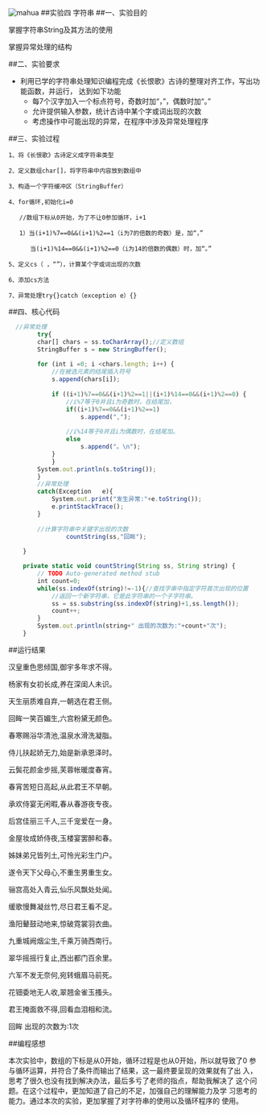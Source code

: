 ![mahua](mahua-logo.jpg)
##实验四 字符串
##一、实验目的

掌握字符串String及其方法的使用

掌握异常处理的结构

##二、实验要求

* 利用已学的字符串处理知识编程完成《长恨歌》古诗的整理对齐工作，写出功能函数，并运行，
  达到如下功能
    *  每7个汉字加入一个标点符号，奇数时加“，”，偶数时加“。”
    *  允许提供输入参数，统计古诗中某个字或词出现的次数
    *  考虑操作中可能出现的异常，在程序中涉及异常处理程序

##三、实验过程

    1、将《长恨歌》古诗定义成字符串类型
    
    2、定义数组char[]，将字符串中内容放到数组中
    
    3、构造一个字符缓冲区（StringBuffer）
    
    4、for循环,初始化i=0
    
       //数组下标从0开始，为了不让0参加循环，i+1
       
       1）当(i+1)%7==0&&(i+1)%2==1（i为7的倍数的奇数）是，加“，”
       
          当(i+1)%14==0&&(i+1)%2==0（i为14的倍数的偶数）时，加“。”
          
    5、定义cs（ ，“”），计算某个字或词出现的次数
    
    6、添加cs方法
    
    7、异常处理try{}catch（exception e）{}

##四、核心代码

```javascript
  //异常处理
    	try{
		char[] chars = ss.toCharArray();//定义数组
		StringBuffer s = new StringBuffer();
		
		for (int i =0; i <chars.length; i++) {
			//在被选元素的结尾插入符号
			s.append(chars[i]);
		
			if ((i+1)%7==0&&(i+1)%2==1||(i+1)%14==0&&(i+1)%2==0) {
				//i%7等于0并且i为奇数时，在结尾加，
				if((i+1)%7==0&&(i+1)%2==1)
					s.append(",");
				
				//i%14等于0并且i为偶数时，在结尾加。
				else
					s.append("。\n");
			}
			}
		System.out.println(s.toString());
		}
		//异常处理
		catch(Exception   e){
			System.out.print("发生异常:"+e.toString());
			e.printStackTrace();
		}
		
		//计算字符串中关键字出现的次数
				countString(ss,"回眸");
		
	}

	private static void countString(String ss, String string) {
		// TODO Auto-generated method stub
		int count=0;
		while(ss.indexOf(string)!=-1){//查找字串中指定字符首次出现的位置
			//返回一个新字符串，它是此字符串的一个子字符串。
			ss = ss.substring(ss.indexOf(string)+1,ss.length());    
            count++;
		}
		System.out.println(string+" 出现的次数为:"+count+"次");
	}
```
##运行结果

汉皇重色思倾国,御宇多年求不得。

杨家有女初长成,养在深闺人未识。

天生丽质难自弃,一朝选在君王侧。

回眸一笑百媚生,六宫粉黛无颜色。

春寒赐浴华清池,温泉水滑洗凝脂。

侍儿扶起娇无力,始是新承恩泽时。

云鬓花颜金步摇,芙蓉帐暖度春宵。

春宵苦短日高起,从此君王不早朝。

承欢侍宴无闲暇,春从春游夜专夜。

后宫佳丽三千人,三千宠爱在一身。

金屋妆成娇侍夜,玉楼宴罢醉和春。

姊妹弟兄皆列土,可怜光彩生门户。

遂令天下父母心,不重生男重生女。

骊宫高处入青云,仙乐风飘处处闻。

缓歌慢舞凝丝竹,尽日君王看不足。

渔阳鼙鼓动地来,惊破霓裳羽衣曲。

九重城阙烟尘生,千乘万骑西南行。

翠华摇摇行复止,西出都门百余里。

六军不发无奈何,宛转蛾眉马前死。

花钿委地无人收,翠翘金雀玉搔头。

君王掩面救不得,回看血泪相和流。
 
回眸 出现的次数为:1次

##编程感想

本次实验中，数组的下标是从0开始，循环过程是也从0开始，所以就导致了0
参与循环运算，并符合了条件而输出了结果，这一最终要呈现的效果就有了出
入，思考了很久也没有找到解决办法，最后多亏了老师的指点，帮助我解决了
这个问题。在这个过程中，更加知道了自己的不足，加强自己的理解能力及学
习思考的能力。通过本次的实验，更加掌握了对字符串的使用以及循环程序的
使用。
